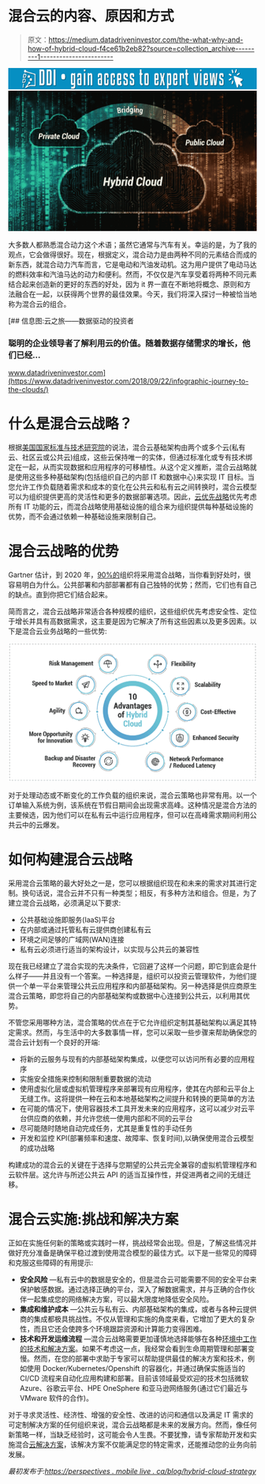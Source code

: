 # 混合云的内容、原因和方式

> 原文：<https://medium.datadriveninvestor.com/the-what-why-and-how-of-hybrid-cloud-f4ce61b2eb82?source=collection_archive---------1----------------------->

[![](img/9c9a9472e05a830895d8ab55c2feca98.png)](http://www.track.datadriveninvestor.com/1B9E)![](img/127f65b1df158cf2df0c2f25030994aa.png)

大多数人都熟悉混合动力这个术语；虽然它通常与汽车有关。幸运的是，为了我的观点，它会做得很好。现在，根据定义，混合动力是由两种不同的元素结合而成的新东西，就混合动力汽车而言，它是电动和汽油发动机。这为用户提供了电动马达的燃料效率和汽油马达的动力和便利。然而，不仅仅是汽车享受着将两种不同元素结合起来创造新的更好的东西的好处，因为 it 界一直在不断地将概念、原则和方法融合在一起，以获得两个世界的最佳效果。今天，我们将深入探讨一种被恰当地称为混合云的组合。

[](https://www.datadriveninvestor.com/2018/09/22/infographic-journey-to-the-clouds/) [## 信息图:云之旅——数据驱动的投资者

### 聪明的企业领导者了解利用云的价值。随着数据存储需求的增长，他们已经…

www.datadriveninvestor.com](https://www.datadriveninvestor.com/2018/09/22/infographic-journey-to-the-clouds/) 

# 什么是混合云战略？

根据[美国国家标准与技术研究院](https://www.nist.gov/sites/default/files/documents/itl/cloud/NIST_SP-500-291_Jul5A.pdf)的说法，混合云基础架构由两个或多个云(私有云、社区云或公共云)组成，这些云保持唯一的实体，但通过标准化或专有技术绑定在一起，从而实现数据和应用程序的可移植性。从这个定义推断，混合云战略就是使用这些多种基础架构(包括组织自己的内部 IT 和数据中心)来实现 IT 目标。当您允许工作负载随着需求和成本的变化在公共云和私有云之间转换时，混合云模型可以为组织提供更高的灵活性和更多的数据部署选项。因此，[云优先战略](https://www.mobilelive.ca/digital/cloud)优先考虑所有 IT 功能的云，而混合战略使用基础设施的组合来为组织提供每种基础设施的优势，而不会通过依赖一种基础设施来限制自己。

# 混合云战略的优势

Gartner 估计，到 2020 年，[90%的](https://www.gartner.com/newsroom/id/3666917)组织将采用混合战略，当你看到好处时，很容易明白为什么。公共部署和内部部署都有自己独特的优势；然而，它们也有自己的缺点。直到你把它们结合起来。

简而言之，混合云战略非常适合各种规模的组织，这些组织优先考虑安全性、定位于增长并具有高数据需求，这主要是因为它解决了所有这些因素以及更多因素。以下是混合云业务战略的一些优势:

![](img/eb7a915735623bead76afcee418a1675.png)

对于处理动态或不断变化的工作负载的组织来说，混合云策略也非常有用。以一个订单输入系统为例，该系统在节假日期间会出现需求高峰。这种情况是混合方法的主要候选，因为他们可以在私有云中运行应用程序，但可以在高峰需求期间利用公共云中的云爆发。

# 如何构建混合云战略

采用混合云策略的最大好处之一是，您可以根据组织现在和未来的需求对其进行定制。换句话说，混合云并不只有一种类型；相反，有多种方法和组合。但是，为了建立混合云战略，必须满足以下要求:

*   公共基础设施即服务(IaaS)平台
*   在内部或通过托管私有云提供商创建私有云
*   环境之间足够的广域网(WAN)连接
*   私有云必须进行适当的架构设计，以实现与公共云的兼容性

现在我已经建立了混合实现的先决条件，它回避了这样一个问题，即它到底会是什么样子——并且没有一个答案。一种选择是，组织可以投资云管理软件，为他们提供一个单一平台来管理公共云应用程序和内部基础架构。另一种选择是供应商原生混合云策略，即您将自己的内部基础架构或数据中心连接到公共云，以利用其优势。

不管您采用哪种方法，混合策略的优点在于它允许组织定制其基础架构以满足其特定需求。然而，与生活中的大多数事情一样，您可以采取一些步骤来帮助确保您的混合云计划有一个良好的开端:

*   将新的云服务与现有的内部基础架构集成，以便您可以访问所有必要的应用程序
*   实施安全措施来控制和限制重要数据的流动
*   使用虚拟化层或虚拟机管理程序来部署现有应用程序，使其在内部和云平台上无缝工作。这将提供一种在云和本地基础架构之间提升和转换的更简单的方法
*   在可能的情况下，使用容器技术工具开发未来的应用程序，这可以减少对云平台供应商的依赖，并允许您统一使用内部和不同的云平台
*   尽可能随时随地自动完成任务，尤其是重复性的手动任务
*   开发和监控 KPI(部署频率和速度、故障率、恢复时间),以确保使用混合云模型的成功战略

构建成功的混合云的关键在于选择与您期望的公共云完全兼容的虚拟机管理程序和云软件层。这允许与所述公共云 API 的适当互操作性，并促进两者之间的无缝迁移。

# 混合云实施:挑战和解决方案

正如在实施任何新的策略或实践时一样，挑战经常会出现。但是，了解这些情况并做好充分准备是确保平稳过渡到使用混合模型的最佳方式。以下是一些常见的障碍和克服这些障碍的有用提示:

*   **安全风险** —私有云中的数据是安全的，但是混合云可能需要不同的安全平台来保护敏感数据。通过选择正确的平台，深入了解数据需求，并与正确的合作伙伴一起集成您的网络解决方案，可以最大限度地降低安全风险。
*   **集成和维护成本** —公共云与私有云、内部基础架构的集成，或者与各种云提供商的集成都极具挑战性。不仅从管理和实施的角度来看，它增加了更大的复杂性，而且它还会使跨多个环境跟踪资源和计算能力变得困难。
*   **技术和开发运维流程** —混合云战略需要更加谨慎地选择能够在各种[环境中工作的技术和解决方案](https://perspectives.mobilelive.ca/blog/6-reasons-why-you-should-be-adopting-a-devops-culture-in-2018)。如果不考虑这一点，我经常会看到生命周期管理和部署变慢。然而，在您的部署中求助于专家可以帮助提供最佳的解决方案和技术，例如使用 Docker/Kubernetes/Openshift 的容器化，并通过确保实施适当的 CI/CD 流程来自动化应用构建和部署。目前该领域最受欢迎的技术包括微软 Azure、谷歌云平台、HPE OneSphere 和亚马逊网络服务(通过它们最近与 VMware 软件的合作)。

对于寻求灵活性、经济性、增强的安全性、改进的访问和通信以及满足 IT 需求的可定制解决方案的任何组织来说，混合云战略都是未来的发展方向。然而，像任何新策略一样，当缺乏经验时，这可能会令人生畏。不要犹豫，请专家帮助开发和实施混合[云解决方案](https://www.mobilelive.ca/contact-us/development)，该解决方案不仅能满足您的特定需求，还能推动您的业务向前发展。

*最初发布于:*[*https://perspectives . mobile live . ca/blog/hybrid-cloud-strategy*](https://perspectives.mobilelive.ca/blog/hybrid-cloud-strategy)
